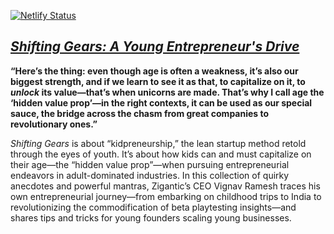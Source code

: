 [![Netlify Status](https://api.netlify.com/api/v1/badges/0bb9b135-964f-4cf5-90a8-07218a58cda9/deploy-status)](https://app.netlify.com/sites/shiftinggears/deploys)
## [*Shifting Gears: A Young Entrepreneur's Drive*](https://shiftinggears.vignavramesh.me/)
**“Here’s the thing: even though age is often a weakness, it’s also our biggest strength, and if we learn to see it as that, to capitalize on it, to *unlock* its value—that’s when unicorns are made. That’s why I call age the ‘hidden value prop’—in the right contexts, it can be used as our special sauce, the bridge across the chasm from great companies to revolutionary ones.”**

*Shifting Gears* is about “kidpreneurship,” the lean startup method retold through the eyes of youth. It’s about how kids can and must capitalize on their age—the “hidden value prop”—when pursuing entrepreneurial endeavors in adult-dominated industries. In this collection of quirky anecdotes and powerful mantras, Zigantic’s CEO Vignav Ramesh traces his own entrepreneurial journey—from embarking on childhood trips to India to revolutionizing the commodification of beta playtesting insights—and shares tips and tricks for young founders scaling young businesses.
